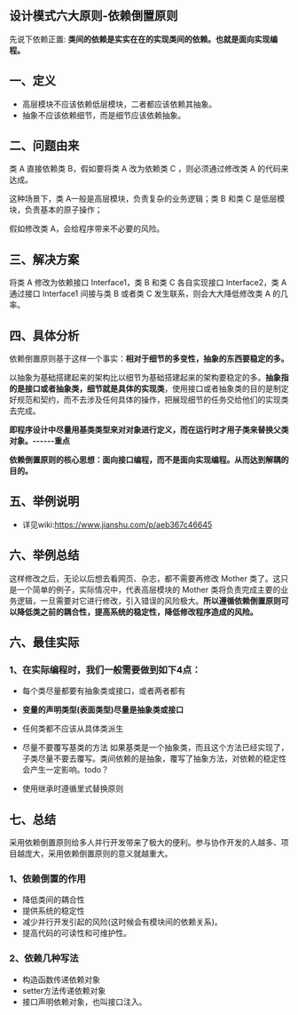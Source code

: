 ## 设计模式六大原则-依赖倒置原则
先说下依赖正置: **类间的依赖是实实在在的实现类间的依赖。也就是面向实现编程。**

## 一、定义
* 高层模块不应该依赖低层模块，二者都应该依赖其抽象。
* 抽象不应该依赖细节，而是细节应该依赖抽象。

## 二、问题由来
类 A 直接依赖类 B，假如要将类 A 改为依赖类 C ，则必须通过修改类 A 的代码来达成。

这种场景下，类 A一般是高层模块，负责复杂的业务逻辑；类 B 和类 C 是低层模块，负责基本的原子操作；

假如修改类 A，会给程序带来不必要的风险。

## 三、解决方案
将类 A 修改为依赖接口 Interface1，类 B 和类 C 各自实现接口 Interface2，类 A 通过接口 Interface1 间接与类 B 或者类 C 发生联系，则会大大降低修改类 A 的几率。

## 四、具体分析
依赖倒置原则基于这样一个事实：**相对于细节的多变性，抽象的东西要稳定的多。**

以抽象为基础搭建起来的架构比以细节为基础搭建起来的架构要稳定的多。**抽象指的是接口或者抽象类，细节就是具体的实现类**，使用接口或者抽象类的目的是制定好规范和契约，而不去涉及任何具体的操作，把展现细节的任务交给他们的实现类去完成。

**即程序设计中尽量用基类类型来对对象进行定义，而在运行时才用子类来替换父类对象。------重点**

**依赖倒置原则的核心思想：面向接口编程，而不是面向实现编程。从而达到解耦的目的。**

## 五、举例说明
* 详见wiki:https://www.jianshu.com/p/aeb367c46645

## 六、举例总结

这样修改之后，无论以后想去看网页、杂志，都不需要再修改 Mother 类了。这只是一个简单的例子，实际情况中，代表高层模块的 Mother 类将负责完成主要的业务逻辑，一旦需要对它进行修改，引入错误的风险极大。**所以遵循依赖倒置原则可以降低类之前的耦合性，提高系统的稳定性，降低修改程序造成的风险。**

## 六、最佳实际

### 1、在实际编程时，我们一般需要做到如下4点：
* 每个类尽量都要有抽象类或接口，或者两者都有
* **变量的声明类型(表面类型)尽量是抽象类或接口**
* 任何类都不应该从具体类派生
* 尽量不要覆写基类的方法
    如果基类是一个抽象类，而且这个方法已经实现了，子类尽量不要去覆写。类间依赖的是抽象，覆写了抽象方法，对依赖的稳定性会产生一定影响。todo？

* 使用继承时遵循里式替换原则


## 七、总结
采用依赖倒置原则给多人并行开发带来了极大的便利。参与协作开发的人越多、项目越庞大，采用依赖倒置原则的意义就越重大。

### 1、依赖倒置的作用
* 降低类间的耦合性
* 提供系统的稳定性
* 减少并行开发引起的风险(这时候会有模块间的依赖关系)。
* 提高代码的可读性和可维护性。

### 2、依赖几种写法
* 构造函数传递依赖对象
* setter方法传递依赖对象
* 接口声明依赖对象，也叫接口注入。
